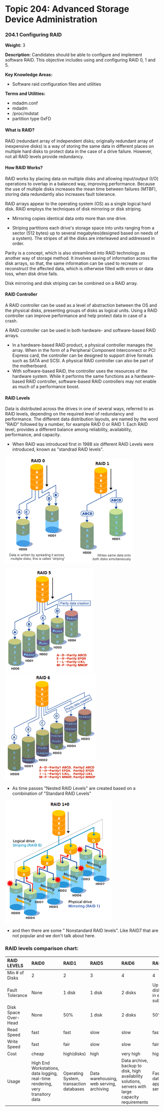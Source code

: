 # **Topic 204: Advanced Storage Device Administration**

### **204.1 Configuring RAID**

**Weight:** 3

**Description:** Candidates should be able to configure and implement software RAID. This objective includes using and configuring RAID 0, 1 and 5.

**Key Knowledge Areas:**

* Software raid configuration files and utilities

**Terms and Utilities:**

* mdadm.conf
* mdadm
* /proc/mdstat
* partition type 0xFD

#### What is RAID?

RAID \(redundant array of independent disks; originally redundant array of inexpensive disks\) is a way of storing the same data in different places on multiple hard disks to protect data in the case of a drive failure. However, not all RAID levels provide redundancy.

#### How RAID Works?

RAID works by placing data on multiple disks and allowing input/output \(I/O\) operations to overlap in a balanced way, improving performance. Because the use of multiple disks increases the mean time between failures \(MTBF\), storing data redundantly also increases fault tolerance.

RAID arrays appear to the operating system \(OS\) as a single logical hard disk. RAID employs the techniques of disk mirroring or disk striping.

* Mirroring copies identical data onto more than one drive.

* Striping partitions each drive's storage space into units ranging from a sector \(512 bytes\) up to several megabytes\(designed based on needs of a system\). The stripes of all the disks are interleaved and addressed in order.

Parity is a concept, which is also streamlined into RAID technology as another way of storage method. It involves saving of information across the disk arrays, so that, the same information can be used to recreate or reconstruct the affected data, which is otherwise filled with errors or data loss, when disk drive fails.

Disk mirroring and disk striping can be combined on a RAID array.

#### RAID Controller

A RAID controller can be used as a level of abstraction between the OS and the physical disks, presenting groups of disks as logical units. Using a RAID controller can improve performance and help protect data in case of a crash.

A RAID controller can be used in both hardware- and software-based RAID arrays.

* In a hardware-based RAID product, a physical controller manages the array. When in the form of a Peripheral Component Interconnect or PCI Express card, the controller can be designed to support drive formats such as SATA and SCSI. A physical RAID controller can also be part of the motherboard.
* With software-based RAID, the controller uses the resources of the hardware system. While it performs the same functions as a hardware-based RAID controller, software-based RAID controllers may not enable as much of a performance boost.

#### RAID Levels

Data is distributed across the drives in one of several ways, referred to as RAID levels, depending on the required level of redundancy and performance. The different  data distribution layouts, are named by the word "RAID" followed by a number, for example RAID 0 or RAID 1. Each  RAID level, provides a different balance among reliability, availability, performance, and capacity.

* When RAID was introduced first in 1988 six different RAID Levels were introduced, known as "standrad RAID levels".

![](/assets/RAID0-m.gif)![](/assets/RAID1-m.gif)

![](/assets/RAID5-m.gif)![](/assets/RAID6-m.gif)

* As time passes "Nested RAID Levels" are created based on a combination of "Standard RAID Levels"

![](/assets/RAID10-m.gif)

* and then there are some " Nonstandard RAID levels". Like RAID7 that are not popular and we don't talk about here.

### RAID levels comparison chart:

| RAID LEVELS | RAID0 | RAID1 | RAID5 | RAID6 | RAID10 |
| :--- | :--- | :--- | :--- | :--- | :--- |
| Min \# of Disks | 2 | 2 | 3 | 4 | 4 |
| Fault Tolerance | None | 1 disk | 1 disk | 2 disks | Up to one disk failure in each sub-array |
| Disk Space Over-Head | None | 50% | 1 disk | 2 disks | 50% |
| Read Speed | fast | fast | slow | slow | fast |
| Write Speed | fast | fair | slow | slow | fair |
| Cost | cheap | high\(disks\) | high | very high | high\(disks\) |
| Usage | High End Workstations, data logging, real-time rendering, very transitory data | Operating System, transaction databases | Data warehousing, web serving, archiving | Data archive, backup to disk, high availability solutions, servers with large capacity requirements | Fast databases, application servers |







[^1]: sources:[ https://en.wikipedia.org/wiki/RAID](https://en.wikipedia.org/wiki/RAID) ,  [http://searchstorage.techtarget.com/definition/RAID](http://searchstorage.techtarget.com/definition/RAID)  , [https://stonefly.com/resources/what-is-raid](https://stonefly.com/resources/what-is-raid) , [http://www.fujitsu.com/global/products/computing/storage/eternus/glossary/raid/raid0.html](http://www.fujitsu.com/global/products/computing/storage/eternus/glossary/raid/raid0.html), [https://www.prepressure.com/library/technology/raid](https://www.prepressure.com/library/technology/raid) ,[ http://www.raid-calculator.com/raid-types-reference.aspx , ](http://www.raid-calculator.com/raid-types-reference.aspx)[https://www.datarecovery.net/articles/raid-level-comparison.aspx](https://www.datarecovery.net/articles/raid-level-comparison.aspx)

